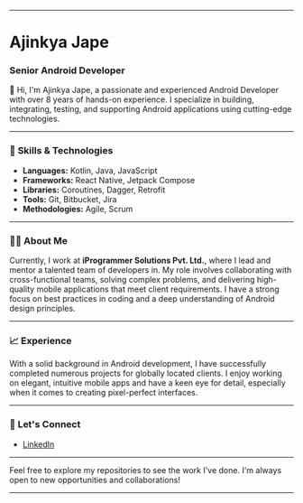 

<!---
ajinkya-jape/ajinkya-jape is a ✨ special ✨ repository because its `README.md` (this file) appears on your GitHub profile.
You can click the Preview link to take a look at your changes.
--->
<!---
DevAjinkyaJape/DevAjinkyaJape is a ✨ special ✨ repository because its `README.md` (this file) appears on your GitHub profile.
You can click the Preview link to take a look at your changes.
--->

---

# Ajinkya Jape

### Senior Android Developer

👋 Hi, I'm Ajinkya Jape, a passionate and experienced Android Developer with over 8 years of hands-on experience. I specialize in building, integrating, testing, and supporting Android applications using cutting-edge technologies. 

---

### 🔧 **Skills & Technologies**

- **Languages:** Kotlin, Java, JavaScript
- **Frameworks:** React Native, Jetpack Compose
- **Libraries:** Coroutines, Dagger, Retrofit
- **Tools:** Git, Bitbucket, Jira
- **Methodologies:** Agile, Scrum

---

### 👨‍💻 **About Me**

Currently, I work at **iProgrammer Solutions Pvt. Ltd.**, where I lead and mentor a talented team of developers in. 
My role involves collaborating with cross-functional teams, solving complex problems, and delivering high-quality mobile applications that meet client requirements. 
I have a strong focus on best practices in coding and a deep understanding of Android design principles.

---

### 📈 **Experience**

With a solid background in Android development, I have successfully completed numerous projects for globally located clients.
I enjoy working on elegant, intuitive mobile apps and have a keen eye for detail, especially when it comes to creating pixel-perfect interfaces.

---

### 🌟 **Let's Connect**

- [LinkedIn](https://www.linkedin.com/in/ajinkya-vh-jape)

---

Feel free to explore my repositories to see the work I've done. I'm always open to new opportunities and collaborations!

---

